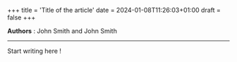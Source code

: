 +++
title = 'Title of the article'
date = 2024-01-08T11:26:03+01:00
draft = false
+++

**Authors** : John Smith and John Smith

<hr></hr>

Start writing here !
